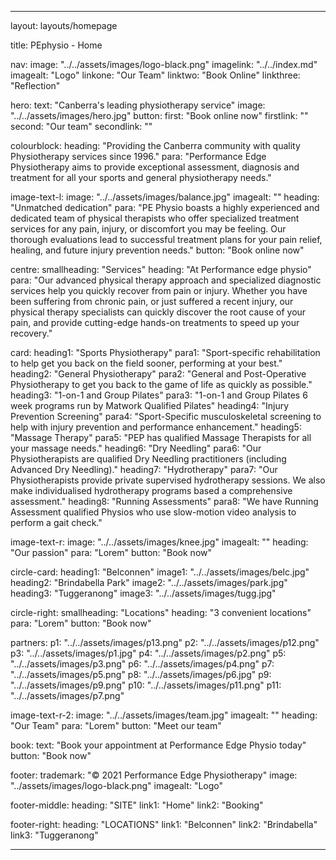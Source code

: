 ---

layout: layouts/homepage

title: PEphysio - Home

nav: 
    image: "../../assets/images/logo-black.png"
    imagelink: "../../index.md"
    imagealt: "Logo"
    linkone: "Our Team"
    linktwo: "Book Online"
    linkthree: "Reflection"

hero:
    text: "Canberra's leading physiotherapy service"
    image: "../../assets/images/hero.jpg"
    button:
        first: "Book online now"
        firstlink: ""
        second: "Our team"
        secondlink: ""

colourblock:
    heading: "Providing the Canberra community with quality Physiotherapy services since 1996."
    para: "Performance Edge Physiotherapy aims to provide exceptional assessment, diagnosis and treatment for all your sports and general physiotherapy needs."

image-text-l:
    image: "../../assets/images/balance.jpg"
    imagealt: ""
    heading: "Unmatched dedication"
    para: "PE Physio boasts a highly experienced and dedicated team of physical therapists who offer specialized treatment services for any pain, injury, or discomfort you may be feeling. Our thorough evaluations lead to successful treatment plans for your pain relief, healing, and future injury prevention needs."
    button: "Book online now"

centre:
    smallheading: "Services"
    heading: "At Performance edge physio"
    para: "Our advanced physical therapy approach and specialized diagnostic services help you quickly recover from pain or injury. Whether you have been suffering from chronic pain, or just suffered a recent injury, our physical therapy specialists can quickly discover the root cause of your pain, and provide cutting-edge hands-on treatments to speed up your recovery."

card:
    heading1: "Sports Physiotherapy"
    para1: "Sport-specific rehabilitation to help get you back on the field sooner, performing at your best."
    heading2: "General Physiotherapy"
    para2: "General and Post-Operative Physiotherapy to get you back to the game of life as quickly as possible."
    heading3: "1-on-1 and Group Pilates"
    para3: "1-on-1 and Group Pilates
    6 week programs run by Matwork Qualified Pilates"
    heading4: "Injury Prevention Screening"
    para4: "Sport-Specific musculoskeletal screening to help with injury prevention and performance enhancement."
    heading5: "Massage Therapy"
    para5: "PEP has qualified Massage Therapists for all your massage needs."
    heading6: "Dry Needling"
    para6: "Our Physiotherapists are qualified Dry Needling practitioners (including Advanced Dry Needling)."
    heading7: "Hydrotherapy"
    para7: "Our Physiotherapists provide private supervised hydrotherapy sessions. We also make individualised hydrotherapy programs based a comprehensive assessment."
    heading8: "Running Assessments"
    para8: "We have Running Assessment qualified Physios who use slow-motion video analysis to perform a gait check."

image-text-r:
    image: "../../assets/images/knee.jpg"
    imagealt: ""
    heading: "Our passion"
    para: "Lorem"
    button: "Book now"

circle-card:
    heading1: "Belconnen"
    image1: "../../assets/images/belc.jpg"
    heading2: "Brindabella Park"
    image2: "../../assets/images/park.jpg"
    heading3: "Tuggeranong"
    image3: "../../assets/images/tugg.jpg"

circle-right:
    smallheading: "Locations"
    heading: "3 convenient locations"
    para: "Lorem"
    button: "Book now"

partners:
    p1: "../../assets/images/p13.png"
    p2: "../../assets/images/p12.png"
    p3: "../../assets/images/p1.jpg"
    p4: "../../assets/images/p2.png"
    p5: "../../assets/images/p3.png"
    p6: "../../assets/images/p4.png"
    p7: "../../assets/images/p5.png"
    p8: "../../assets/images/p6.jpg"
    p9: "../../assets/images/p9.png"
    p10: "../../assets/images/p11.png"
    p11: "../../assets/images/p7.png"

image-text-r-2:
    image: "../../assets/images/team.jpg"
    imagealt: ""
    heading: "Our Team"
    para: "Lorem"
    button: "Meet our team"

book:
    text: "Book your appointment at Performance Edge Physio today"
    button: "Book now"

footer:
    trademark: "© 2021 Performance Edge Physiotherapy"
    image: "../assets/images/logo-black.png"
    imagealt: "Logo"

footer-middle:
    heading: "SITE"
    link1: "Home"
    link2: "Booking"

footer-right:
    heading: "LOCATIONS"
    link1: "Belconnen"
    link2: "Brindabella"
    link3: "Tuggeranong"

---